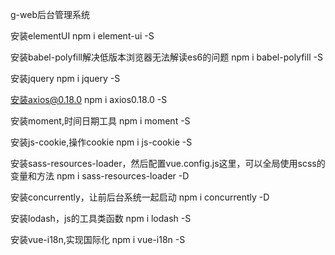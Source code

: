 g-web后台管理系统

安装elementUI
npm i element-ui -S

安装babel-polyfill解决低版本浏览器无法解读es6的问题
npm i babel-polyfill -S

安装jquery
npm i jquery -S

安装axios@0.18.0
npm i axios0.18.0 -S

安装moment,时间日期工具
npm i moment -S

安装js-cookie,操作cookie
npm i js-cookie -S

安装sass-resources-loader，然后配置vue.config.js这里，可以全局使用scss的变量和方法
npm i sass-resources-loader -D

安装concurrently，让前后台系统一起启动
npm i concurrently -D

安装lodash，js的工具类函数
npm i lodash -S

安装vue-i18n,实现国际化
npm i vue-i18n -S
